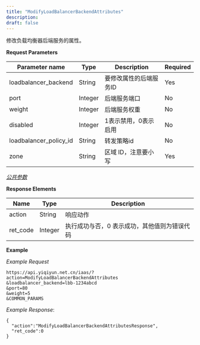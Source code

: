 ```yaml
---
title: "ModifyLoadBalancerBackendAttributes"
description: 
draft: false
---
```




修改负载均衡器后端服务的属性。

**Request Parameters**

| Parameter name | Type | Description | Required |
| --- | --- | --- | --- |
| loadbalancer_backend | String | 要修改属性的后端服务ID | Yes |
| port | Integer | 后端服务端口 | No |
| weight | Integer | 后端服务权重 | No |
| disabled | Integer | 1表示禁用，0表示启用 | No |
| loadbalancer_policy_id | String | 转发策略id | No |
| zone | String | 区域 ID，注意要小写 | Yes |

[_公共参数_](../../../parameters/)

**Response Elements**

| Name | Type | Description |
| --- | --- | --- |
| action | String | 响应动作 |
| ret_code | Integer | 执行成功与否，0 表示成功，其他值则为错误代码 |

**Example**

_Example Request_

```
https://api.yiqiyun.net.cn/iaas/?action=ModifyLoadBalancerBackendAttributes
&loadbalancer_backend=lbb-1234abcd
&port=80
&weight=5
&COMMON_PARAMS
```

_Example Response_:

```
{
  "action":"ModifyLoadBalancerBackendAttributesResponse",
  "ret_code":0
}
```
